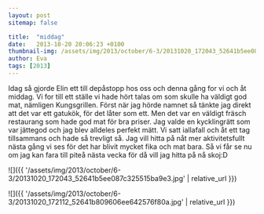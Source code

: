 ```yaml
---
layout: post
sitemap: false

title:  "middag"
date:   2013-10-20 20:06:23 +0100
thumbnail-img: /assets/img/2013/october/6-3/20131020_172043_52641b5ee087c325515ba9e3.jpg
author: Eva
tags: [2013]
---
```


Idag så gjorde Elin ett till depåstopp hos oss och denna gång for vi och åt middag. Vi for till ett ställe vi hade hört talas om som skulle ha väldigt god mat, nämligen Kungsgrillen. Först när  jag hörde namnet så tänkte jag direkt att det var ett gatukök,  för det låter som ett. Men det var en väldigt fräsch restaurang som hade god mat för bra priser.  Jag valde en kycklingrätt som var jättegod och jag blev alldeles perfekt mätt. Vi satt iallafall och åt ett tag tillsammans och hade så trevligt så. Jag vill hitta på nåt mer aktivitetsfullt nästa gång vi ses för det har blivit mycket fika och mat bara. Så vi får se nu om jag kan fara till piteå nästa vecka för då vill jag hitta på nå skoj:D

![]({{ '/assets/img/2013/october/6-3/20131020_172043_52641b5ee087c325515ba9e3.jpg'  | relative_url }})

![]({{ '/assets/img/2013/october/6-3/20131020_172112_52641b809606ee642576f80a.jpg'  | relative_url }})

